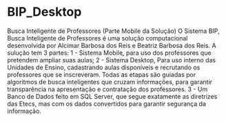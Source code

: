 # BIP_Desktop
Busca Inteligente de Professores (Parte Mobile da Solução) O Sistema BIP, Busca Inteligente de Professores é uma solução computacional desenvolvida por Alcimar Barbosa dos Reis e Beatriz Barbosa dos Reis. A sulução tem 3 partes: 1 - Sistema Mobile, para uso dos professores que pretendem ampliar suas aulas; 2 - Sistema Desktop, Para uso interno das Unidades de Ensino, cadastrando aulas disponíveis e recrutando os professores que se inscreveram. Todas as etapas são guiadas por algoritmos de busca inteligentes que cruzam informações, para garantir transparência na apresentação e contratação dos professores. 3 - Um Banco de Dados feito em SQL Server, que segue exatamente as diretrizes das Etecs, mas com os dados convertidos para garantir segurança da informação.

